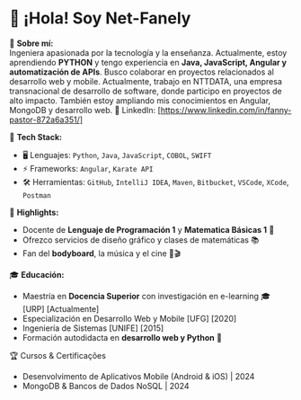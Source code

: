 # 👋 ¡Hola! Soy Net-Fanely  

🌱 **Sobre mí:**  
Ingeniera apasionada por la tecnología y la enseñanza. Actualmente, estoy aprendiendo **PYTHON** y tengo experiencia en **Java, JavaScript, Angular y automatización de APIs**.
Busco colaborar en proyectos relacionados al desarrollo web y mobile.
Actualmente, trabajo en NTTDATA, una empresa transnacional de desarrollo de software, donde participo en proyectos de alto impacto. También estoy ampliando mis conocimientos en Angular, MongoDB y desarrollo web.
📌 LinkedIn: [https://www.linkedin.com/in/fanny-pastor-872a6a351/]

🚀 **Tech Stack:**  
- 🖥️ Lenguajes: `Python`, `Java`, `JavaScript`, `COBOL`, `SWIFT`
- ⚡ Frameworks: `Angular`, `Karate API`
- 🛠️ Herramientas: `GitHub`, `IntelliJ IDEA`, `Maven`, `Bitbucket`, `VSCode`, `XCode`, `Postman`

🎯 **Highlights:**  
- Docente de **Lenguaje de Programación 1** y **Matematica Básicas 1** 🏫  
- Ofrezco servicios de diseño gráfico y clases de matemáticas 📚  
- Fan del **bodyboard**, la música y el cine 🎸🎬  

🎓 **Educación:**  
- Maestría en **Docencia Superior** con investigación en e-learning 🎓 [URP] [Actualmente]
- Especialización en Desarrollo Web y Mobile [UFG] [2020]
- Ingeniería de Sistemas [UNIFE] [2015]
- Formación autodidacta en **desarrollo web y Python** 📖  

🏆 Cursos & Certificações
- Desenvolvimento de Aplicativos Mobile (Android & iOS) | 2024
- MongoDB & Bancos de Dados NoSQL | 2024
